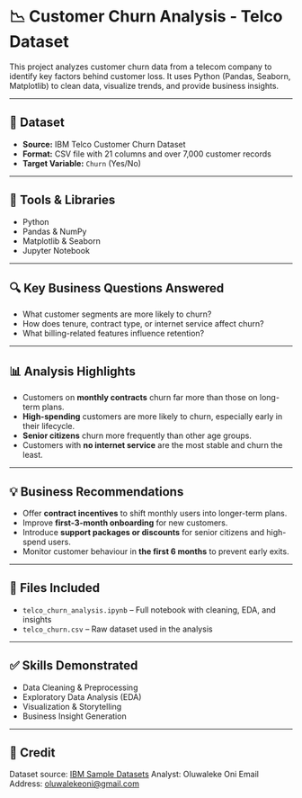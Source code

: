 # 📉 Customer Churn Analysis - Telco Dataset

This project analyzes customer churn data from a telecom company to identify key factors behind customer loss. It uses Python (Pandas, Seaborn, Matplotlib) to clean data, visualize trends, and provide business insights.

---

## 📂 Dataset
- **Source:** IBM Telco Customer Churn Dataset
- **Format:** CSV file with 21 columns and over 7,000 customer records
- **Target Variable:** `Churn` (Yes/No)

---

## 🧰 Tools & Libraries
- Python
- Pandas & NumPy
- Matplotlib & Seaborn
- Jupyter Notebook

---

## 🔍 Key Business Questions Answered
- What customer segments are more likely to churn?
- How does tenure, contract type, or internet service affect churn?
- What billing-related features influence retention?

---

## 📊 Analysis Highlights

- Customers on **monthly contracts** churn far more than those on long-term plans.
- **High-spending** customers are more likely to churn, especially early in their lifecycle.
- **Senior citizens** churn more frequently than other age groups.
- Customers with **no internet service** are the most stable and churn the least.

---

## 💡 Business Recommendations

- Offer **contract incentives** to shift monthly users into longer-term plans.
- Improve **first-3-month onboarding** for new customers.
- Introduce **support packages or discounts** for senior citizens and high-spend users.
- Monitor customer behaviour in **the first 6 months** to prevent early exits.

---

## 📁 Files Included
- `telco_churn_analysis.ipynb` – Full notebook with cleaning, EDA, and insights
- `telco_churn.csv` – Raw dataset used in the analysis

---

## ✅ Skills Demonstrated
- Data Cleaning & Preprocessing
- Exploratory Data Analysis (EDA)
- Visualization & Storytelling
- Business Insight Generation

---

## 📎 Credit
Dataset source: [IBM Sample Datasets](https://www.ibm.com/communities/analytics/watson-analytics-blog/)
Analyst: Oluwaleke Oni
Email Address: oluwalekeoni@gmail.com

